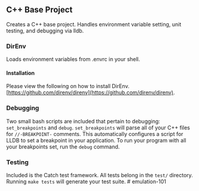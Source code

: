 C++ Base Project
---
Creates a C++ base project. Handles environment variable setting, unit testing, and debugging via lldb.

### DirEnv
Loads environment variables from .envrc in your shell.

#### Installation
Please view the following on how to install DirEnv. [https://github.com/direnv/direnv](https://github.com/direnv/direnv).

### Debugging
Two small bash scripts are included that pertain to debugging: `set_breakpoints` and `debug`. `set_breakpoints` will parse all of your C++ files for `//-BREAKPOINT-` comments. This automatically configures a script for LLDB to set a breakpoint in your application. To run your program with all your breakpoints set, run the `debug` command.

### Testing
Included is the Catch test framework. All tests belong in the `test/` directory. Running `make tests` will generate your test suite. # emulation-101

